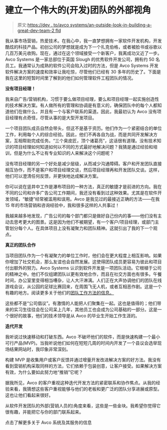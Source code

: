 # 建立一个伟大的(开发)团队的外部视角

> 原文:[https://dev . to/avco systems/an-outside-look-in-building-a-great-dev-team-2 fld](https://dev.to/avcosystems/an-outside-look-in-at-building-a-great-dev-team-2fld)

我从事市场营销，热爱技术。在我心中，我一直梦想拥有一家软件开发机构，开发酷炫的科技产品。初创公司的梦想就是成为下一个扎克伯格，或者被脸书或谷歌以几百万美元收购。现在，通过在这个领域接受一个新客户，我离成功又近了一步。Avco Systems 是一家总部位于英国 Slough 的优秀软件开发公司，拥有约 50 名员工。我通常认为成熟的软件公司会陷入过时的方法，但是 Avco Systems 开发软件解决方案的速度和效率让我吃惊，尽管他们已经有 30 多年的历史了。下面是我在这里的短暂时间里了解到的他们如何管理软件工程团队的情况。

**没有项目经理！**

我来自广告/营销机构，习惯于要么做项目经理，要么和项目经理一起实施创造性的技术解决方案。有人做所有的管理和协调是有意义的，确保团队中的每个人都知道他们在做什么，并且有一个与客户联系的渠道。因此，我最初认为 Avco 没有项目经理有点奇怪，尽管从事的是大型开发项目。

一个项目团队成员自然会带头，但这不是基于资历。他们作为一个紧密结合的单位工作，利用每个人的综合经验。因此，他们不再各自为战，而是共同开发解决方案，互相帮助完成任务。“三个臭皮匠，顶个诸葛亮”，这话很有道理。没有技术知识的项目经理如何知道如何以不同的方式最好地解决问题？我猜是通过经验和培训，但是为什么不让有专业知识的人来解决这个问题呢？

没有项目经理的另一个好处是减少层级，从而减少沟通障碍。客户和开发团队直接相互协作，而不是客户和项目经理交谈，然后项目经理再和开发团队交谈。这样，他们可以澄清任何反馈，并更快地达成解决方案。

你可以说在竖井中工作是瀑布项目的一种方法，真正的敏捷才是前进的方向。我在不同的公司和许多广告公司工作期间，我还没有看到过这种效果。尤其是在软件开发领域，“敏捷”经常被滥用和误用。Avco 是我见过的最接近正确的方法——在我 15 年的市场营销和咨询经验中，我和很多这样的人共事过！

我越来越多地发现，广告公司的每个部门都只是做好自己份内的事——他们没有主动去思考更大的图景。这是因为他们不被期望，有一个客户/项目经理，或部门主管划分每个人。在具体项目上没有凝聚力和团队精神。这就引出了我的下一个观点。

**真正的团队合作**

当项目团队作为一个有凝聚力的单位工作时，他们会在更大程度上相互影响。如果你增加了社交机会，那么友谊也会自然发展。这使得团队成员更容易为彼此和项目付出额外的努力。Avco Systems 认识到软件开发是一项团队活动。它根植于公司的精神之中。他们不仅组建团队以更有效地合作，而且在社交方面也有很多。午餐时间，办公室里变得相当嘈杂，让人大汗淋漓。人们正在大声协调他们的团队在线游戏会议，从公园的足球比赛回来，在周围飞无人机，或者互相恶作剧。这是一个有趣的地方。阅读更多关于他们的[团队工作方法的信息。](https://www.avcosystems.com/blog/team-building-through-exercise/)

这些都不是“公司倡议”。有激情的人能把人们聚集在一起。这也是值得的；他们带来的实习生往往会在公司呆上几年，其他员工也会成为公司基础的一部分。这是一个很好的故事，他们的技术领导是从 Avco 的毕业生开始工作生涯的。

**迭代开发**

我听说过快速移动和打破东西。Avco 不破坏他们的软件，而是快速构建一个最小可行产品(MVP)。当我听说他们如何在短短几周的时间内开发了一个县议会选举现场结果网站时，我印象非常深刻。

构建 MVP 是收集用户或客户反馈并通过增量开发改进解决方案的好方法。我没有看到营销机构采取同样的方法，它们依赖于包装创意，让客户接受。如果解决方案有效，为什么要如此努力地“推销”它呢？

据我所见，Avco 的客户重视这种迭代开发方法的紧密联系和协作焦点。从我的经验来看，我猜想这些客户重视能够与他们的老板和更广泛的团队分享进展或原型。这也让他们看起来很好。

从软件开发团队的外部(营销人员的)角度来看，这些是一些金块。我希望你觉得它很有趣，并能把它与你的部门联系起来。

点击了解更多关于 Avco 系统及其服务的信息
